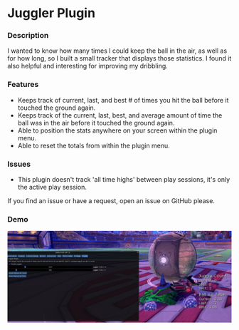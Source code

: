 # Juggler Plugin

### Description

I wanted to know how many times I could keep the ball in the air, as well as for how long, so I built a small tracker that displays those statistics. I found it also helpful and interesting for improving my dribbling.

### Features

* Keeps track of current, last, and best # of times you hit the ball before it touched the ground again.
* Keeps track of the current, last, best, and average amount of time the ball was in the air before it touched the ground again.
* Able to position the stats anywhere on your screen within the plugin menu.
* Able to reset the totals from within the plugin menu.

### Issues

* This plugin doesn't track 'all time highs' between play sessions, it's only the active play session.

If you find an issue or have a request, open an issue on GitHub please.

### Demo

![screenshot](screenshot.jpg)